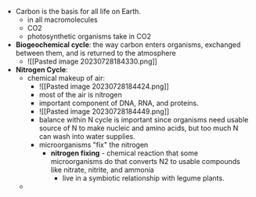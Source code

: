 - Carbon is the basis for all life on Earth.
	- in all macromolecules
	- CO2
	- photosynthetic organisms take in CO2
- **Biogeochemical cycle**: the way carbon enters organisms, exchanged between them, and is returned to the atmosphere
	- ![[Pasted image 20230728184330.png]]
- **Nitrogen Cycle**:
	- chemical makeup of air:
		- ![[Pasted image 20230728184424.png]]
		- most of the air is nitrogen
		- important component of DNA, RNA, and proteins.
		- ![[Pasted image 20230728184449.png]]
		- balance within N cycle is important since organisms need usable source of N to make nucleic and amino acids, but too much N can wash into water supplies.
		- microorganisms "fix" the nitrogen
			- **nitrogen fixing** - chemical reaction that some microorganisms do that converts N2 to usable compounds like nitrate, nitrite, and ammonia
				- live in a symbiotic relationship with legume plants.
	- 